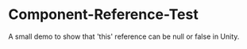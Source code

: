 # Component-Reference-Test
A small demo to show that 'this' reference can be null or false in Unity.

